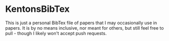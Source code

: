 KentonsBibTex
=============

This is just a personal BibTex file of papers that I may occasionally use in papers. 
It is by no means inclusive, nor meant for others, but still feel free to pull - 
though I likely won't accept push requests. 
